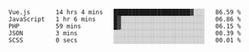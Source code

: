 <!--START_SECTION:waka-->

```text
Vue.js       14 hrs 4 mins   █████████████████████▓░░░   86.59 %
JavaScript   1 hr 6 mins     █▓░░░░░░░░░░░░░░░░░░░░░░░   06.86 %
PHP          59 mins         █▓░░░░░░░░░░░░░░░░░░░░░░░   06.15 %
JSON         3 mins          ░░░░░░░░░░░░░░░░░░░░░░░░░   00.39 %
SCSS         0 secs          ░░░░░░░░░░░░░░░░░░░░░░░░░   00.01 %
```

<!--END_SECTION:waka-->
